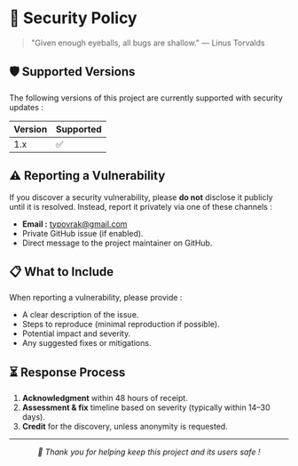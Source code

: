 # 🔐 Security Policy

> "Given enough eyeballs, all bugs are shallow."
> — Linus Torvalds

## 🛡️ Supported Versions

The following versions of this project are currently supported with security updates :

| Version | Supported |
| ------- | --------- |
| 1.x     | ✅        |

## ⚠️ Reporting a Vulnerability

If you discover a security vulnerability, please **do not** disclose it publicly until it is resolved. Instead, report it privately via one of these channels :
- **Email :** [typovrak@gmail.com](mailto:typovrak@gmail.com)
- Private GitHub issue (if enabled).
- Direct message to the project maintainer on GitHub.

## 📋 What to Include

When reporting a vulnerability, please provide :
- A clear description of the issue.
- Steps to reproduce (minimal reproduction if possible).
- Potential impact and severity.
- Any suggested fixes or mitigations.

## ⏳ Response Process

1. **Acknowledgment** within 48 hours of receipt.
2. **Assessment & fix** timeline based on severity (typically within 14–30 days).
3. **Credit** for the discovery, unless anonymity is requested.

---

<p align="center"><i>💜 Thank you for helping keep this project and its users safe !</i></p>
